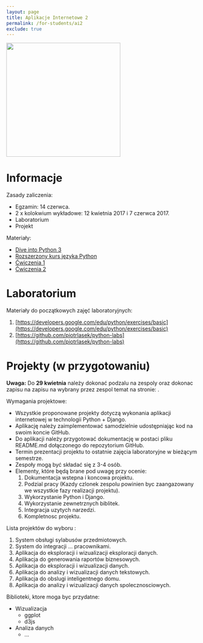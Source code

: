 ```yaml
---
layout: page
title: Aplikacje Internetowe 2 
permalink: /for-students/ai2
exclude: true
---
```


<img src="https://www.python.org/static/community_logos/python-logo-master-v3-TM.png" width="300px">

# Informacje

Zasady zaliczenia:
* Egzamin: 14 czerwca.
* 2 x kolokwium wykładowe: 12 kwietnia 2017 i 7 czerwca 2017.
* Laboratorium
* Projekt

Materiały:
* [Dive into Python 3](http://www.diveintopython3.net)
* [Rozszerzony kurs języka Python](https://www.ii.uni.wroc.pl/~marcinm/dyd/python/)
* [Ćwiczenia 1](http://exercism.io/languages/python/exercises)
* [Ćwiczenia 2](http://www.ling.gu.se/~lager/python_exercises.html)

# Laboratorium

Materiały do początkowych zajęć laboratoryjnych:
1. [https://developers.google.com/edu/python/exercises/basic](https://developers.google.com/edu/python/exercises/basic)
2. [https://github.com/piotrlasek/python-labs](https://github.com/piotrlasek/python-labs)

# Projekty (w przygotowaniu)

**Uwaga:** Do **29 kwietnia** należy dokonać podzalu na zespoly oraz dokonac zapisu na 
zapisu na wybrany przez zespol temat na stronie: []().

Wymagania projektowe:
* Wszystkie proponowane projekty dotyczą wykonania aplikacji internetowej w technologii
  Python + Django.
* Aplikację należy zaimplementować samodzielnie udostępniając kod na swoim koncie GitHub.
* Do aplikacji należy przygotować dokumentację w postaci pliku README.md dołączonego
  do repozytorium GitHub.
* Termin prezentacji projektu to ostatnie zajęcia laboratoryjne w bieżącym semestrze.
* Zespoły mogą być składać się z 3-4 osób.
* Elementy, które będą brane pod uwagę przy ocenie:
  1. Dokumentacja wstepna i koncowa projektu.
  1. Podzial pracy (Kazdy czlonek zespolu powinien byc zaangazowany we wszystkie fazy realizacji projektu).
  1. Wykorzystanie Python i Django.
  1. Wykorzystanie zewnetrznych biblitek.
  1. Integracja uzytych narzedzi.
  1. Kompletnosc projektu.
  
Lista projektów do wyboru :
 1. System obsługi sylabusów przedmiotowych.
 1. System do integracji ... pracownikami.
 1. Aplikacja do eksploracji i wizualizacji eksploracji danych.
 1. Aplikacja do generowania raportów biznesowych.
 1. Aplikacja do eksploracji i wizualizacji danych.
 1. Aplikacja do analizy i wizualizacji danych tekstowych.
 1. Aplikacja do obslugi inteligentnego domu.
 1. Aplikacja do analizy i wizualizacji danych spolecznosciowych.

Biblioteki, ktore moga byc przydatne:
 * Wizualizacja
   * ggplot
    * d3js
 * Analiza danych
   * ...

